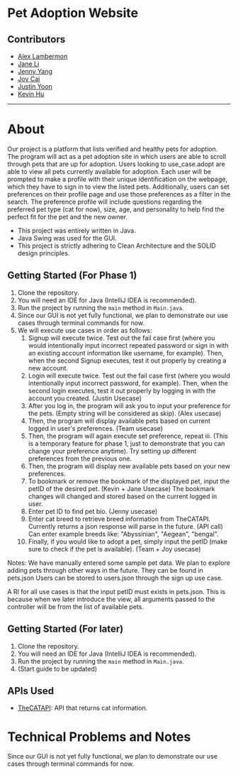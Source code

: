 # Pet Adoption Website

## Contributors
* [Alex Lambermon](https://github.com/lamberm2)
* [Jane Li](https://github.com/snowykitkat)
* [Jenny Yang](https://github.com/yangje02)
* [Joy Cai](https://github.com/Joyce12345678)
* [Justin Yoon](https://github.com/justinyoon95)
* [Kevin Hu](https://github.com/koolgreg2009)

<hr>

# About
Our project is a platform that lists verified and healthy pets for adoption.
The program will act as a pet adoption site in which users are able to scroll through pets that are up for adoption. 
Users looking to use_case.adopt are able to view all pets currently available for adoption. 
Each user will be prompted to make a profile with their unique identification on the webpage, 
which they have to sign in to view the listed pets. 
Additionally, users can set preferences on their profile page and use those preferences as a filter in the search. 
The preference profile will include questions regarding the preferred pet type (cat for now), size, age, and 
personality to help find the perfect fit for the pet and the new owner.

* This project was entirely written in Java. 
* Java Swing was used for the GUI.
* This project is strictly adhering to Clean Architecture and the SOLID design principles.

## Getting Started (For Phase 1)
1. Clone the repository.
2. You will need an IDE for Java (IntelliJ IDEA is recommended).
3. Run the project by running the `main` method in `Main.java`.
4. Since our GUI is not yet fully functional, we plan to demonstrate our use cases through terminal commands for now.
5. We will execute use cases in order as follows:
   1. Signup will execute twice. Test out the fail case first (where you would intentionally input incorrect repeated 
   password or sign in with an existing account information like username, for example). Then, when the second Signup
   executes, test it out properly by creating a new account.
   2. Login will execute twice. Test out the fail case first (where you would intentionally input incorrect password, 
   for example). Then, when the second login executes, test it out properly by logging in with the account you created.
      (Justin Usecase)
   3. After you log in, the program will ask you to input your preference for the pets. (Empty string will be considered as skip). (Alex usecase)
   4. Then, the program will display available pets based on current logged in user's preferences. (Team usecase)
   5. Then, the program will again execute set preference, repeat iii. (This is a temporary feature for phase 1, just to
   demonstrate that you can change your preference anytime). Try setting up different preferences from the previous one.
   6. Then, the program will display new available pets based on your new preferences. 
   7. To bookmark or remove the bookmark of the displayed pet, input the petID of the desired pet. (Kevin + Jane Usecase) The bookmark changes will changed and stored based on the current logged in user. 
   8. Enter pet ID to find pet bio. (Jenny usecase) 
   9. Enter cat breed to retrieve breed information from TheCATAPI. Currently returns a json response will parse in the future. (API call) Can enter example breeds like: "Abyssinian", "Aegean", "bengal".
   8. Finally, if you would like to adopt a pet, simply input the petID (make sure to check if the pet is available). (Team + Joy usecase)

Notes:
We have manually entered some sample pet data. We plan to explore adding pets through other ways in the future.
They can be found in pets.json
Users can be stored to users.json through the sign up use case.

A RI for all use cases is that the input petID must exists in pets.json. This is because when we later introduce the view,
all arguments passed to the controller will be from the list of available pets.

## Getting Started (For later)
1. Clone the repository.
2. You will need an IDE for Java (IntelliJ IDEA is recommended).
3. Run the project by running the `main` method in `Main.java`.
4. (Start guide to be updated)

## APIs Used 
* [TheCATAPI](https://documenter.getpostman.com/view/5578104/RWgqUxxh#intro): API that returns cat information.

# Technical Problems and Notes
Since our GUI is not yet fully functional, we plan to demonstrate our use cases through terminal commands for now.


